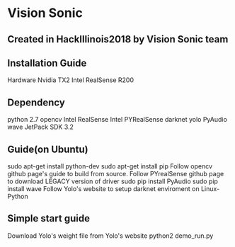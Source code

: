 # Vision Sonic

## Created in HackIllinois2018 by Vision Sonic team

## Installation Guide
 Hardware
 Nvidia TX2
 Intel RealSense R200

## Dependency
 python 2.7
 opencv
 Intel RealSense
 Intel PYRealSense
 darknet
 yolo
 PyAudio
 wave
 JetPack SDK 3.2

## Guide(on Ubuntu)
 sudo apt-get install python-dev
 sudo apt-get install pip
 Follow opencv github page's guide to build from source.
 Follow PYrealSense github page to download LEGACY version of driver
 sudo pip install PyAudio
 sudo pip install wave
 Follow Yolo's website to setup darknet enviroment on Linux-Python

## Simple start guide

 Download Yolo's weight file from Yolo's website
 python2 demo_run.py
